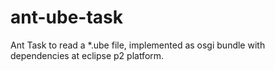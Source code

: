 ant-ube-task
============

Ant Task to read a *.ube file, implemented as osgi bundle with dependencies at eclipse p2 platform.